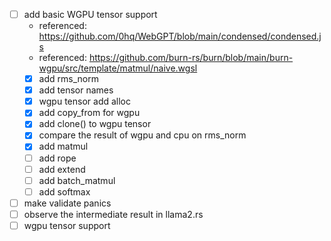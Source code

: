 - [ ] add basic WGPU tensor support
  - referenced: https://github.com/0hq/WebGPT/blob/main/condensed/condensed.js
  - referenced: https://github.com/burn-rs/burn/blob/main/burn-wgpu/src/template/matmul/naive.wgsl
  - [x] add rms_norm
  - [x] add tensor names
  - [x] wgpu tensor add alloc
  - [x] add copy_from for wgpu
  - [x] add clone() to wgpu tensor
  - [x] compare the result of wgpu and cpu on rms_norm
  - [x] add matmul
  - [ ] add rope
  - [ ] add extend
  - [ ] add batch_matmul
  - [ ] add softmax
- [ ] make validate panics
- [ ] observe the intermediate result in llama2.rs
- [ ] wgpu tensor support
